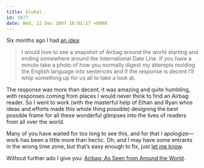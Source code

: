 ```yaml
---
title: Global.
id: 5877
date: Wed, 12 Dec 2007 18:01:27 +0000
---
```


Six months ago I had [an idea](http://www.airbagindustries.com/archives/airbag/phileas.php):

> I would love to see a snapshot of Airbag around the world starting and ending somewhere around the International Date Line. If you have a minute take a photo of how you normally digest my attempts molding the English language into sentences and if the response is decent I’ll whip something up for us all to take a look at.

The response was more than decent, it was amazing and quite humbling, with responses coming from places I would never think to find an Airbag reader. So I went to work (with the masterful help of Ethan and Ryan whos ideas and efforts made this whole thing possible) designing the best possible frame for all these wonderful glimpses into the lives of readers from all over the world.  

Many of you have waited for too long to see this, and for that I apologize—work has been a little more than hectic. Oh, and I may have some entrants in the wrong time zone, but that’s easy enough to fix, just [let me know](mailto:airbag@gmail.com).  

Without further ado I give you: [Airbag: As Seen from Around the World](http://www.airbagindustries.com/atw).






